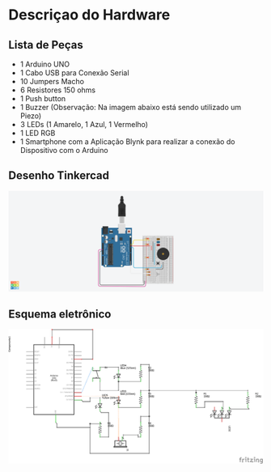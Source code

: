 # Descriçao do Hardware
## Lista de Peças
- 1 Arduino UNO
- 1 Cabo USB para Conexão Serial
- 10 Jumpers Macho
- 6 Resistores 150 ohms
- 1 Push button
- 1 Buzzer (Observação: Na imagem abaixo está sendo utilizado um Piezo)
- 3 LEDs (1 Amarelo, 1 Azul, 1 Vermelho)
- 1 LED RGB
- 1 Smartphone com a Aplicação Blynk para realizar a conexão do Dispositivo com o Arduino

## Desenho Tinkercad

![Imagem Tinkercad Projeto Lembrou](https://github.com/sampaiolucas/Oic_iot_mackenzie-projeto-Lembrou/blob/master/docs/3-hardware/Imagens/Tinkercad.png)

## Esquema eletrônico

![Imagem Fritzing Projeto Lembrou](https://github.com/sampaiolucas/Oic_iot_mackenzie-projeto-Lembrou/blob/master/docs/3-hardware/Imagens/Fritzing.png)

